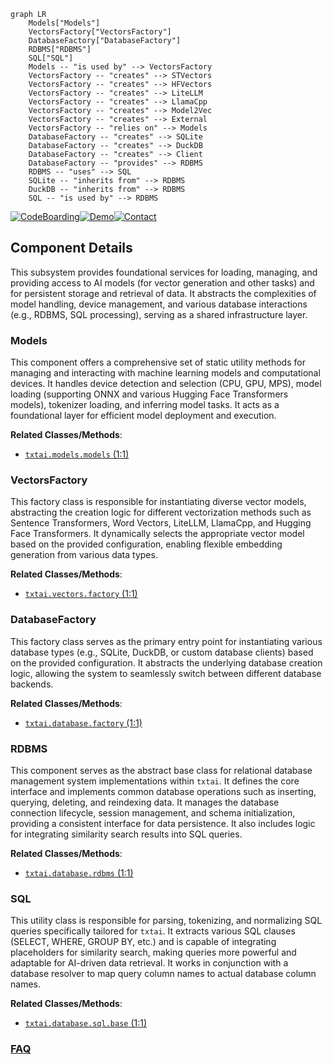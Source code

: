 ```mermaid
graph LR
    Models["Models"]
    VectorsFactory["VectorsFactory"]
    DatabaseFactory["DatabaseFactory"]
    RDBMS["RDBMS"]
    SQL["SQL"]
    Models -- "is used by" --> VectorsFactory
    VectorsFactory -- "creates" --> STVectors
    VectorsFactory -- "creates" --> HFVectors
    VectorsFactory -- "creates" --> LiteLLM
    VectorsFactory -- "creates" --> LlamaCpp
    VectorsFactory -- "creates" --> Model2Vec
    VectorsFactory -- "creates" --> External
    VectorsFactory -- "relies on" --> Models
    DatabaseFactory -- "creates" --> SQLite
    DatabaseFactory -- "creates" --> DuckDB
    DatabaseFactory -- "creates" --> Client
    DatabaseFactory -- "provides" --> RDBMS
    RDBMS -- "uses" --> SQL
    SQLite -- "inherits from" --> RDBMS
    DuckDB -- "inherits from" --> RDBMS
    SQL -- "is used by" --> RDBMS
```
[![CodeBoarding](https://img.shields.io/badge/Generated%20by-CodeBoarding-9cf?style=flat-square)](https://github.com/CodeBoarding/CodeBoarding)[![Demo](https://img.shields.io/badge/Try%20our-Demo-blue?style=flat-square)](https://www.codeboarding.org/demo)[![Contact](https://img.shields.io/badge/Contact%20us%20-%20contact@codeboarding.org-lightgrey?style=flat-square)](mailto:contact@codeboarding.org)

## Component Details

This subsystem provides foundational services for loading, managing, and providing access to AI models (for vector generation and other tasks) and for persistent storage and retrieval of data. It abstracts the complexities of model handling, device management, and various database interactions (e.g., RDBMS, SQL processing), serving as a shared infrastructure layer.

### Models
This component offers a comprehensive set of static utility methods for managing and interacting with machine learning models and computational devices. It handles device detection and selection (CPU, GPU, MPS), model loading (supporting ONNX and various Hugging Face Transformers models), tokenizer loading, and inferring model tasks. It acts as a foundational layer for efficient model deployment and execution.


**Related Classes/Methods**:

- <a href="https://github.com/neuml/txtai/blob/master/src/python/txtai/models/models.py#L1-L1" target="_blank" rel="noopener noreferrer">`txtai.models.models` (1:1)</a>


### VectorsFactory
This factory class is responsible for instantiating diverse vector models, abstracting the creation logic for different vectorization methods such as Sentence Transformers, Word Vectors, LiteLLM, LlamaCpp, and Hugging Face Transformers. It dynamically selects the appropriate vector model based on the provided configuration, enabling flexible embedding generation from various data types.


**Related Classes/Methods**:

- <a href="https://github.com/neuml/txtai/blob/master/src/python/txtai/vectors/factory.py#L1-L1" target="_blank" rel="noopener noreferrer">`txtai.vectors.factory` (1:1)</a>


### DatabaseFactory
This factory class serves as the primary entry point for instantiating various database types (e.g., SQLite, DuckDB, or custom database clients) based on the provided configuration. It abstracts the underlying database creation logic, allowing the system to seamlessly switch between different database backends.


**Related Classes/Methods**:

- <a href="https://github.com/neuml/txtai/blob/master/src/python/txtai/database/factory.py#L1-L1" target="_blank" rel="noopener noreferrer">`txtai.database.factory` (1:1)</a>


### RDBMS
This component serves as the abstract base class for relational database management system implementations within `txtai`. It defines the core interface and implements common database operations such as inserting, querying, deleting, and reindexing data. It manages the database connection lifecycle, session management, and schema initialization, providing a consistent interface for data persistence. It also includes logic for integrating similarity search results into SQL queries.


**Related Classes/Methods**:

- <a href="https://github.com/neuml/txtai/blob/master/src/python/txtai/database/rdbms.py#L1-L1" target="_blank" rel="noopener noreferrer">`txtai.database.rdbms` (1:1)</a>


### SQL
This utility class is responsible for parsing, tokenizing, and normalizing SQL queries specifically tailored for `txtai`. It extracts various SQL clauses (SELECT, WHERE, GROUP BY, etc.) and is capable of integrating placeholders for similarity search, making queries more powerful and adaptable for AI-driven data retrieval. It works in conjunction with a database resolver to map query column names to actual database column names.


**Related Classes/Methods**:

- <a href="https://github.com/neuml/txtai/blob/master/src/python/txtai/database/sql/base.py#L1-L1" target="_blank" rel="noopener noreferrer">`txtai.database.sql.base` (1:1)</a>




### [FAQ](https://github.com/CodeBoarding/GeneratedOnBoardings/tree/main?tab=readme-ov-file#faq)